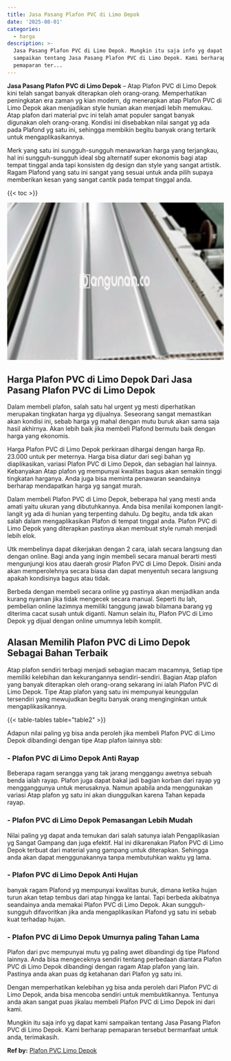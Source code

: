 ```yaml
---
title: Jasa Pasang Plafon PVC di Limo Depok
date: '2025-08-01'
categories:
  - harga
description: >-
  Jasa Pasang Plafon PVC di Limo Depok. Mungkin itu saja info yg dapat kami
  sampaikan tentang Jasa Pasang Plafon PVC di Limo Depok. Kami berharap
  pemaparan ter...
---
```


**Jasa Pasang Plafon PVC di Limo Depok** – Atap Plafon PVC di Limo Depok kini telah sangat banyak diterapkan oleh orang-orang. Memperhatikan peningkatan era zaman yg kian modern, dg menerapkan atap Plafon PVC di Limo Depok akan menjadikan style hunian akan menjadi lebih memukau. Atap plafon dari material pvc ini telah amat populer sangat banyak digunakan oleh orang-orang. Kondisi ini disebabkan nilai sangat yg ada pada Plafond yg satu ini, sehingga membikin begitu banyak orang tertarik untuk mengaplikasikannya.

Merk yang satu ini sungguh-sungguh menawarkan harga yang terjangkau, hal ini sungguh-sungguh ideal sbg alternatif super ekonomis bagi atap tempat tinggal anda tapi konsisten dg design dan style yang sangat artistik. Ragam Plafond yang satu ini sangat yang sesuai untuk anda pilih supaya memberikan kesan yang sangat cantik pada tempat tinggal anda.

{{< toc >}}

![Jasa Pasang Plafon PVC di Limo Depok](/images/flafond-pvc-murah11.png)

## Harga Plafon PVC di Limo Depok Dari Jasa Pasang Plafon PVC di Limo Depok

Dalam membeli plafon, salah satu hal urgent yg mesti diperhatikan merupakan tingkatan harga yg dijualnya. Seseorang sangat memastikan akan kondisi ini, sebab harga yg mahal dengan mutu buruk akan sama saja hasil akhirnya. Akan lebih baik jika membeli Plafond bermutu baik dengan harga yang ekonomis.

Harga Plafon PVC di Limo Depok perkiraan dihargai dengan harga Rp. 23.000 untuk per meternya. Harga bisa diatur dari segi bahan yg diaplikasikan, variasi Plafon PVC di Limo Depok, dan sebagian hal lainnya. Kebanyakan Atap plafon yg mempunyai kwalitas bagus akan semakin tinggi tingkatan harganya. Anda juga bisa meminta penawaran seandainya berharap mendapatkan harga yg sangat murah.

Dalam membeli Plafon PVC di Limo Depok, beberapa hal yang mesti anda amati yaitu ukuran yang dibutuhkannya. Anda bisa menilai komponen langit-langit yg ada di hunian yang terpenting dahulu. Dg begitu, anda tdk akan salah dalam mengaplikasikan Plafon di tempat tinggal anda. Plafon PVC di Limo Depok yang diterapkan pastinya akan membuat style rumah menjadi lebih elok.

Utk membelinya dapat dikerjakan dengan 2 cara, ialah secara langsung dan dengan online. Bagi anda yang ingin membeli secara manual berarti mesti mengunjungi kios atau daerah grosir Plafon PVC di Limo Depok. Disini anda akan memperolehnya secara biasa dan dapat menyentuh secara langsung apakah kondisinya bagus atau tidak.

Berbeda dengan membeli secara online yg pastinya akan menjadikan anda kurang nyaman jika tidak mengecek secara manual. Seperti itu lah, pembelian online lazimnya memiliki tanggung jawab bilamana barang yg diterima cacat susah untuk diganti. Namun selain itu, Plafon PVC di Limo Depok yg dijual dengan online umumnya lebih komplit.

## Alasan Memilih Plafon PVC di Limo Depok Sebagai Bahan Terbaik

Atap plafon sendiri terbagi menjadi sebagian macam macamnya, Setiap tipe memiliki kelebihan dan kekurangannya sendiri-sendiri. Bagian Atap plafon yang banyak diterapkan oleh orang-orang sekarang ini ialah Plafon PVC di Limo Depok. Tipe Atap plafon yang satu ini mempunyai keunggulan tersendiri yang mewujudkan begitu banyak orang menginginkan untuk mengaplikasikannya.

{{< table-tables table="table2" >}}

Adapun nilai paling yg bisa anda peroleh jika membeli Plafon PVC di Limo Depok dibandingi dengan tipe Atap plafon lainnya sbb:

### \- Plafon PVC di Limo Depok Anti Rayap

Beberapa ragam serangga yang tak jarang menggangu awetnya sebuah benda ialah rayap. Plafon juga dapat bakal jadi bagian korban dari rayap yg mengganggunya untuk merusaknya. Namun apabila anda menggunakan variasi Atap plafon yg satu ini akan diunggulkan karena Tahan kepada rayap.

### \- Plafon PVC di Limo Depok Pemasangan Lebih Mudah

Nilai paling yg dapat anda temukan dari salah satunya ialah Pengaplikasian yg Sangat Gampang dan juga efektif. Hal ini dikarenakan Plafon PVC di Limo Depok terbuat dari material yang gampang untuk diterapkan. Sehingga anda akan dapat menggunakannya tanpa membutuhkan waktu yg lama.

### \- Plafon PVC di Limo Depok Anti Hujan

banyak ragam Plafond yg mempunyai kwalitas buruk, dimana ketika hujan turun akan tetap tembus dari atap hingga ke lantai. Tapi berbeda akibatnya seandainya anda memakai Plafon PVC di Limo Depok. Akan sungguh-sungguh difavoritkan jika anda mengaplikasikan Plafond yg satu ini sebab kuat terhadap hujan.

### \- Plafon PVC di Limo Depok Umurnya paling Tahan Lama

Plafon dari pvc mempunyai mutu yg paling awet dibandingi dg tipe Plafond lainnya. Anda bisa mengeceknya sendiri tentang perbedaan diantara Plafon PVC di Limo Depok dibandingi dengan ragam Atap plafon yang lain. Pastinya anda akan puas dg ketahanan dari Plafon yg satu ini.

Dengan memperhatikan kelebihan yg bisa anda peroleh dari Plafon PVC di Limo Depok, anda bisa mencoba sendiri untuk membuktikannya. Tentunya anda akan sangat puas jikalau membeli Plafon PVC di Limo Depok ini dari kami.

Mungkin itu saja info yg dapat kami sampaikan tentang Jasa Pasang Plafon PVC di Limo Depok. Kami berharap pemaparan tersebut bermanfaat untuk anda, terimakasih.

**Ref by:** [Plafon PVC Limo Depok](https://id.wikipedia.org/wiki/Plafon)
